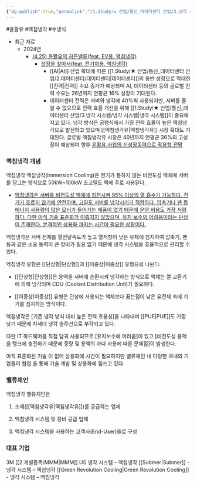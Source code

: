 ```yaml
---
{"dg-publish":true,"permalink":"/1.Study/★ 산업/통신_데이터센터 산업/3.냉각 시스템/액침냉각/","created":"2024-11-20T21:02:29.418+09:00","updated":"2025-06-03T20:07:21.936+09:00"}
---
```


#윤활유 #액침냉각 #수냉식 

- 최근 자료
	- 2024년
		- [(4.25) 윤활유의 히든밸류(feat. EV용, 액침냉각)](4.25_윤활유의%20히든밸류(feat.%20EV용,%20액침냉각).pdf#page=1&selection=20,0,28,1&color=yellow)
			- [성장을 찾아서(feat. 전기차용, 액침냉각)](4.25_윤활유의%20히든밸류(feat.%20EV용,%20액침냉각).pdf#page=3&selection=277,0,286,1&color=yellow)
				- [[AI\|AI]] 산업 확대에 따른 [[1.Study/★ 산업/통신_데이터센터 산업/2.데이터센터/데이터센터\|데이터센터]]의 동반 성장으로 막대한 [[전력\|전력]] 수요 증가가 예상되며 AI, 데이터센터 등의 글로벌 전력 수요는 26년까지 연평균 16% 성장이 기대된다.
				- 데이터센터 전력은 서버와 냉각에 40%씩 사용되지만, 서버를 줄일 수 없으므로 전력 효율 개선을 위해 [[1.Study/★ 산업/통신_데이터센터 산업/3.냉각 시스템/냉각 시스템\|냉각 시스템]]이 중요해지고 있다. 냉각 방식은 공랭식에서 가장 전력 효율이 높은 액침냉각으로 발전하고 있으며 [[액침냉각유\|액침냉각유]] 시장 확대도 기대된다. 글로벌 액침냉각유 시장은 40년까지 연평균 36%의 고성 장이 예상되며 향후 [윤활유 사업의 신성장동력으로 작용할 전망](4.25_윤활유의%20히든밸류(feat.%20EV용,%20액침냉각).pdf#page=3&selection=425,0,574,2&color=yellow)

### 액침냉각 개념

액침냉각 액침냉각(Immersion Cooling)은 전기가 통하지 않는 비전도성 액체에 서버를 담그는 방식으로 50kW~100kW 초고밀도 랙에 주로 사용된다. 
- [액침냉각은 서버를 비전도성 액체에 침전시켜 95% 이상의 열 흡수가 가능하다. 전기가 흐르지 않기에 안전하며, 고밀도 서버를 냉각시키기 적합하다. 압축기나 팬 등 에너지 사용량이 많은 모터가 들어가는 제품이 없기 때문에 운영 비용도 가장 저렴하다. 다만 아직 기술 표준화가 이뤄지지 않았으며, 유지 보수의 어려움이라는 단점이 존재한다. 본격적인 상용화 까지는 시간이 필요한 상황이다.](2.26_%20AI%20뜨거울수록%20좋아.pdf#page=25&selection=31,0,140,1&color=yellow)

액침냉각은 서버 전체를 열전달속도가 높고 열저항이 낮은 유체에 침지하여 압축기, 팬 등과 같은 소요 동력이 큰 장비가 필요 없기 때문에 냉각 시스템을 효율적으로 관리할 수 있다. 

액침냉각 유형은 [[단상형\|단상형]]과 [[이중상\|이중상]] 유형으로 나뉜다. 

- [[단상형\|단상형]]은 용액을 서버에 순환시켜 냉각하는 방식으로 액체는 열 교환기에 의해 냉각되며 CDU (Coolant Distribution Unit)가 필요하다. 

- [[이중상\|이중상]] 유형은 단상에 사용되는 액체보다 끓는점이 낮은 유전체 속에 기기를 침지하는 방식이다. 

액침냉각은 [기존 냉각 방식 대비 높은 전력 효율성]을 나타내며 [[PUE\|PUE]]도 가장 낮기 때문에 차세대 냉각 솔루션으로 부각되고 있다. 

다만 IT 하드웨어를 직접 담궈 사용되므로 [유지보수에 어러움]이 있고 [비전도성 용액을 탱크에 충전하기 때문에 중량 및 용액의 과다 사용에 따른 문제점]이 발생한다. 

아직 표준화된 기술 이 없어 상용화에 시간이 필요하지만 밸류체인 내 다양한 국내외 기업들이 협업 을 통해 기술 개발 및 상용화에 힘쓰고 있다.


### 밸류체인

액침냉각 밸류체인은 

1) 소재([[액침냉각유\|액침냉각유]])를 공급하는 업체

2) 액침냉각 시스템 및 장비 공급 업체

3) 액침냉각 시스템을 사용하는 고객사(End-User)들로 구성


### 대표 기업

3M [[2.개별종목/MMM\|MMM]].US 냉각 시스템 – 액침냉각
[[Submer\|Submer]] - 냉각 시스템 – 액침냉각
[[Green Revolution Cooling\|Green Revolution Cooling]] - 냉각 시스템 – 액침냉각